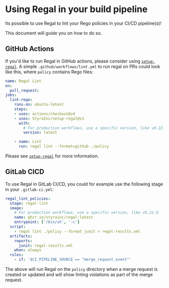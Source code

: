 # Using Regal in your build pipeline

Its possible to use Regal to lint your Rego policies in your CI/CD pipeline(s)!

This document will guide you on how to do so.

## GitHub Actions

If you'd like to run Regal in GitHub actions, please consider using [`setup-regal`](https://github.com/StyraInc/setup-regal).
A simple `.github/workflows/lint.yml` to run regal on PRs could look like this, where `policy` contains Rego files:

```yaml
name: Regal Lint
on:
  pull_request:
jobs:
  lint-rego:
    runs-on: ubuntu-latest
    steps:
    - uses: actions/checkout@v4
    - uses: StyraInc/setup-regal@v1
      with:
        # For production workflows, use a specific version, like v0.22.0
        version: latest

    - name: Lint
      run: regal lint --format=github ./policy
```

Please see [`setup-regal`](https://github.com/StyraInc/setup-regal) for more information.

## GitLab CICD

To use Regal in GitLab CI/CD, you could for example use the following stage in your `.gitlab-ci.yml`:

```yaml
regal_lint_policies:
  stage: regal-lint
  image:
    # For production workflows, use a specific version, like v0.22.0
    name: ghcr.io/styrainc/regal:latest
    entrypoint: ['/bin/sh', '-c']
  script:
    - regal lint ./policy --format junit > regal-results.xml
  artifacts:
    reports:
      junit: regal-results.xml
    when: always
  rules:
    - if: '$CI_PIPELINE_SOURCE == "merge_request_event"'
```

The above will run Regal on the `policy` directory when a merge request is created or updated and will show linting
violations as part of the merge request.
